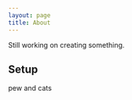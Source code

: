 ```yaml
---
layout: page
title: About
---
```


<p class="message">
  Still working on creating something.
</p>

## Setup

pew and cats
